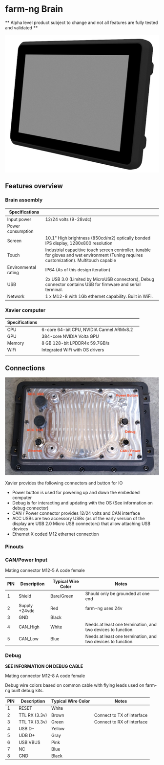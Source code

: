 # farm-ng Brain

** Alpha level product subject to change and not all features are fully tested and validated **



<img src="./assets/brain_render_iso.png" alt="Dash_Iso" width="600;" />

## Features overview



### Brain assembly



| Specifications       |                                                              |
| -------------------- | ------------------------------------------------------------ |
| Input power          | 12/24 volts (9-28vdc)                                        |
| Power consumption    |                                                              |
| Screen               | 10.1" High brightness (850cd/m2) optically bonded IPS display, 1280x800 resolution |
| Touch                | Industrial capacitive touch screen controller, tunable for gloves and wet environment (Tuning requires customization). Multitouch capable |
| Environmental rating | IP64 (As of this design iteration)                           |
| USB                  | 2x USB 3.0 (Limited by MicroUSB connectors), Debug connector contains USB for firmware and serial terminal. |
| Network              | 1 x M12-8 with 1Gb ethernet capability. Built in WiFi.       |



### Xavier computer



| Specifications |                                          |      |
| -------------- | ---------------------------------------- | ---- |
| CPU            | 6-core 64-bit CPU, NVIDIA Carmel ARMv8.2 |      |
| GPU            | 384-core NVIDIA Volta GPU                |      |
| Memory         | 8 GB 128-bit LPDDR4x 59.7GB/s            |      |
| WiFi           | Integrated WiFi with OS drivers          |      |
|                |                                          |      |





## Connections

<img src="./assets/brain_connect.jpg" alt="Dash_Iso" width="600;" />



Xavier provides the following connectors and button for IO

- Power button is used for powering up and down the embedded computer
- Debug is for interacting and updating with the OS (See information on debug connector)
- CAN / Power connector provides 12/24 volts and CAN interface
- ACC USBs are two accessory USBs (as of the early version of the display are USB 2.0 Micro USB connectors) that allow attaching USB devices
- Ethernet X coded M12 ethernet connection



### Pinouts

### CAN/Power Input

Mating connector M12-5 A code female

| PIN  | Description   | Typical Wire Color | Notes                                                        |
| ---- | ------------- | ------------------ | ------------------------------------------------------------ |
| 1    | Shield        | Bare/Green         | Should only be grounded at one end                           |
| 2    | Supply +24vdc | Red                | farm-ng uses 24v                                             |
| 3    | GND           | Black              |                                                              |
| 4    | CAN_High      | White              | Needs at least one termination, and two devices to function. |
| 5    | CAN_Low       | Blue               | Needs at least one termination, and two devices to function. |

### Debug

**SEE INFORMATION ON DEBUG CABLE**

Mating connector M12-8 A code female

Debug wire colors based on common cable with flying leads used on farm-ng built debug kits. 

| PIN  | Description   | Typical Wire Color | Notes                      |
| ---- | ------------- | ------------------ | -------------------------- |
| 1    | RESET         | White              |                            |
| 2    | TTL RX (3.3v) | Brown              | Connect to TX of interface |
| 3    | TTL TX (3.3v) | Green              | Connect to RX of interface |
| 4    | USB D-        | Yellow             |                            |
| 5    | UDB D+        | Gray               |                            |
| 6    | USB VBUS      | Pink               |                            |
| 7    | NC            | Blue               |                            |
| 8    | GND           | Black              |                            |

